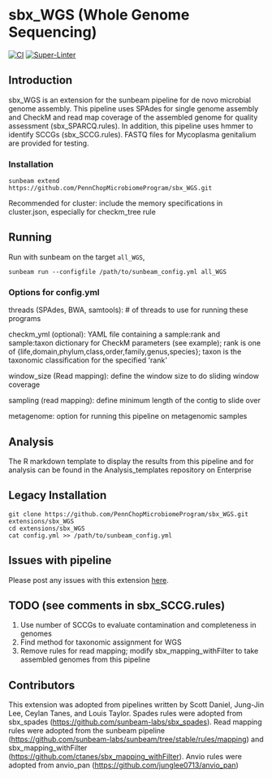 # sbx_WGS (Whole Genome Sequencing)

[![CI](https://github.com/PennChopMicrobiomeProgram/sbx_WGS/actions/workflows/main.yml/badge.svg)](https://github.com/PennChopMicrobiomeProgram/sbx_WGS/actions/workflows/main.yml)
[![Super-Linter](https://github.com/PennChopMicrobiomeProgram/sbx_WGS/actions/workflows/linter.yml/badge.svg)](https://github.com/PennChopMicrobiomeProgram/sbx_WGS/actions/workflows/linter.yml)

## Introduction

sbx_WGS is an extension for the sunbeam pipeline for de novo microbial genome assembly. This pipeline uses SPAdes for single genome assembly and CheckM and read map coverage of the assembled genome for quality assessment (sbx_SPARCQ.rules). In addition, this pipeline uses hmmer to identify SCCGs (sbx_SCCG.rules). FASTQ files for Mycoplasma genitalium are provided for testing.

### Installation

```
sunbeam extend https://github.com/PennChopMicrobiomeProgram/sbx_WGS.git
```

Recommended for cluster: include the memory specifications in cluster.json, especially for checkm_tree rule

## Running

Run with sunbeam on the target `all_WGS`,

```
sunbeam run --configfile /path/to/sunbeam_config.yml all_WGS
```

### Options for config.yml
threads (SPAdes, BWA, samtools): # of threads to use for running these programs

checkm_yml (optional): YAML file containing a sample:rank and sample:taxon dictionary for CheckM parameters (see example);
rank is one of {life,domain,phylum,class,order,family,genus,species};
taxon is the taxonomic classification for the specified 'rank'

window_size (Read mapping): define the window size to do sliding window coverage

sampling (read mapping): define minimum length of the contig to slide over

metagenome: option for running this pipeline on metagenomic samples

## Analysis

The R markdown template to display the results from this pipeline and for analysis can be found in the Analysis_templates repository on Enterprise

## Legacy Installation

```
git clone https://github.com/PennChopMicrobiomeProgram/sbx_WGS.git extensions/sbx_WGS
cd extensions/sbx_WGS
cat config.yml >> /path/to/sunbeam_config.yml
```

## Issues with pipeline

Please post any issues with this extension [here](https://github.com/PennChopMicrobiomeProgram/sbx_WGS/issues).

## TODO (see comments in sbx_SCCG.rules)

1. Use number of SCCGs to evaluate contamination and completeness in genomes
2. Find method for taxonomic assignment for WGS
3. Remove rules for read mapping; modify sbx_mapping_withFilter to take assembled genomes from this pipeline

## Contributors
This extension was adopted from pipelines written by Scott Daniel, Jung-Jin Lee, Ceylan Tanes, and Louis Taylor. Spades rules were adopted from sbx_spades (https://github.com/sunbeam-labs/sbx_spades). Read mapping rules were adopted from the sunbeam pipeline (https://github.com/sunbeam-labs/sunbeam/tree/stable/rules/mapping) and sbx_mapping_withFilter (https://github.com/ctanes/sbx_mapping_withFilter). Anvio rules were adopted from anvio_pan (https://github.com/junglee0713/anvio_pan)
